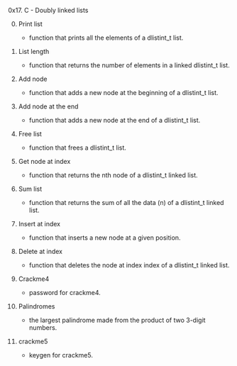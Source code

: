 0x17. C - Doubly linked lists

0. Print list
	* function that prints all the elements of a dlistint_t list.

1. List length
	* function that returns the number of elements in a linked dlistint_t list.

2. Add node
	* function that adds a new node at the beginning of a dlistint_t list.

3. Add node at the end
	* function that adds a new node at the end of a dlistint_t list.

4. Free list
	* function that frees a dlistint_t list.

5. Get node at index
	* function that returns the nth node of a dlistint_t linked list.

6. Sum list
	* function that returns the sum of all the data (n) of a dlistint_t linked list.

7. Insert at index
	* function that inserts a new node at a given position.

8. Delete at index
	* function that deletes the node at index index of a dlistint_t linked list.

9. Crackme4
	* password for crackme4.

10. Palindromes
	* the largest palindrome made from the product of two 3-digit numbers.

11. crackme5
	* keygen for crackme5.

